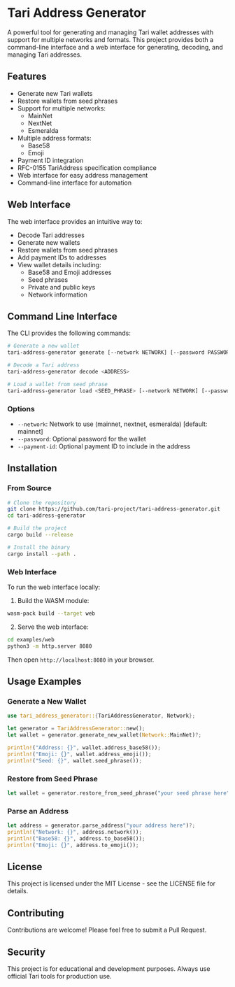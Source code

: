# Tari Address Generator

A powerful tool for generating and managing Tari wallet addresses with support for multiple networks and formats. This project provides both a command-line interface and a web interface for generating, decoding, and managing Tari addresses.

## Features

- Generate new Tari wallets
- Restore wallets from seed phrases
- Support for multiple networks:
  - MainNet
  - NextNet
  - Esmeralda
- Multiple address formats:
  - Base58
  - Emoji
- Payment ID integration
- RFC-0155 TariAddress specification compliance
- Web interface for easy address management
- Command-line interface for automation

## Web Interface

The web interface provides an intuitive way to:
- Decode Tari addresses
- Generate new wallets
- Restore wallets from seed phrases
- Add payment IDs to addresses
- View wallet details including:
  - Base58 and Emoji addresses
  - Seed phrases
  - Private and public keys
  - Network information

## Command Line Interface

The CLI provides the following commands:

```bash
# Generate a new wallet
tari-address-generator generate [--network NETWORK] [--password PASSWORD] [--payment-id PAYMENT_ID]

# Decode a Tari address
tari-address-generator decode <ADDRESS>

# Load a wallet from seed phrase
tari-address-generator load <SEED_PHRASE> [--network NETWORK] [--password PASSWORD] [--payment-id PAYMENT_ID]
```

### Options

- `--network`: Network to use (mainnet, nextnet, esmeralda) [default: mainnet]
- `--password`: Optional password for the wallet
- `--payment-id`: Optional payment ID to include in the address

## Installation

### From Source

```bash
# Clone the repository
git clone https://github.com/tari-project/tari-address-generator.git
cd tari-address-generator

# Build the project
cargo build --release

# Install the binary
cargo install --path .
```

### Web Interface

To run the web interface locally:

1. Build the WASM module:
```bash
wasm-pack build --target web
```

2. Serve the web interface:
```bash
cd examples/web
python3 -m http.server 8080
```

Then open `http://localhost:8080` in your browser.

## Usage Examples

### Generate a New Wallet

```rust
use tari_address_generator::{TariAddressGenerator, Network};

let generator = TariAddressGenerator::new();
let wallet = generator.generate_new_wallet(Network::MainNet)?;

println!("Address: {}", wallet.address_base58());
println!("Emoji: {}", wallet.address_emoji());
println!("Seed: {}", wallet.seed_phrase());
```

### Restore from Seed Phrase

```rust
let wallet = generator.restore_from_seed_phrase("your seed phrase here", Network::MainNet)?;
```

### Parse an Address

```rust
let address = generator.parse_address("your address here")?;
println!("Network: {}", address.network());
println!("Base58: {}", address.to_base58());
println!("Emoji: {}", address.to_emoji());
```

## License

This project is licensed under the MIT License - see the LICENSE file for details.

## Contributing

Contributions are welcome! Please feel free to submit a Pull Request.

## Security

This project is for educational and development purposes. Always use official Tari tools for production use. 